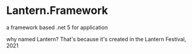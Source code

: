# Lantern.Framework
a framework based .net 5 for application

why named Lantern?
That's because it's created in the Lantern Festival, 2021
